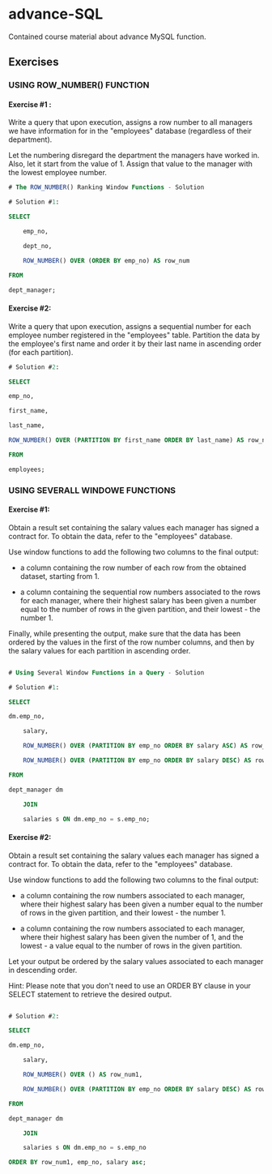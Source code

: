# advance-SQL
Contained course material about advance MySQL function.

## Exercises


### USING ROW_NUMBER() FUNCTION
#### Exercise #1 :
Write a query that upon execution, assigns a row number to all managers we have information for in the "employees" database (regardless of their department).

Let the numbering disregard the department the managers have worked in. Also, let it start from the value of 1. Assign that value to the manager with the lowest employee number.

 
``` sql
# The ROW_NUMBER() Ranking Window Functions - Solution

# Solution #1:

SELECT

    emp_no,

    dept_no,

    ROW_NUMBER() OVER (ORDER BY emp_no) AS row_num

FROM

dept_manager;


```

#### Exercise #2:

Write a query that upon execution, assigns a sequential number for each employee number registered in the "employees" table. Partition the data by the employee's first name and order it by their last name in ascending order (for each partition).


``` sql
# Solution #2:

SELECT

emp_no,

first_name,

last_name,

ROW_NUMBER() OVER (PARTITION BY first_name ORDER BY last_name) AS row_num

FROM

employees;


```

### USING  SEVERALL WINDOWE FUNCTIONS

#### Exercise #1:

Obtain a result set containing the salary values each manager has signed a contract for. To obtain the data, refer to the "employees" database.

Use window functions to add the following two columns to the final output:

- a column containing the row number of each row from the obtained dataset, starting from 1.

- a column containing the sequential row numbers associated to the rows for each manager, where their highest salary has been given a number equal to the number of rows in the given partition, and their lowest - the number 1.

Finally, while presenting the output, make sure that the data has been ordered by the values in the first of the row number columns, and then by the salary values for each partition in ascending order.
```sql

# Using Several Window Functions in a Query - Solution

# Solution #1:

SELECT

dm.emp_no,

    salary,

    ROW_NUMBER() OVER (PARTITION BY emp_no ORDER BY salary ASC) AS row_num1,

    ROW_NUMBER() OVER (PARTITION BY emp_no ORDER BY salary DESC) AS row_num2   

FROM

dept_manager dm

    JOIN 

    salaries s ON dm.emp_no = s.emp_no;


```
 

#### Exercise #2:

Obtain a result set containing the salary values each manager has signed a contract for. To obtain the data, refer to the "employees" database.

Use window functions to add the following two columns to the final output:

- a column containing the row numbers associated to each manager, where their highest salary has been given a number equal to the number of rows in the given partition, and their lowest - the number 1.

- a column containing the row numbers associated to each manager, where their highest salary has been given the number of 1, and the lowest - a value equal to the number of rows in the given partition.

Let your output be ordered by the salary values associated to each manager in descending order.

Hint: Please note that you don't need to use an ORDER BY clause in your SELECT statement to retrieve the desired output.

```sql

# Solution #2:

SELECT

dm.emp_no,

    salary,

    ROW_NUMBER() OVER () AS row_num1,

    ROW_NUMBER() OVER (PARTITION BY emp_no ORDER BY salary DESC) AS row_num2

FROM

dept_manager dm

    JOIN 

    salaries s ON dm.emp_no = s.emp_no

ORDER BY row_num1, emp_no, salary asc;

```


